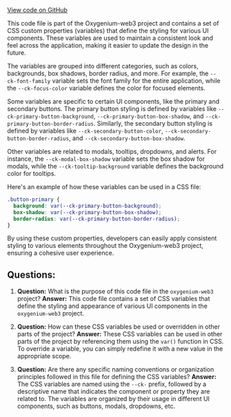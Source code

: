 [View code on GitHub](https://github.com/oxygenium/oxygenium-web3/packages/web3-react/src/styles/themes/web95.ts)

This code file is part of the Oxygenium-web3 project and contains a set of CSS custom properties (variables) that define the styling for various UI components. These variables are used to maintain a consistent look and feel across the application, making it easier to update the design in the future.

The variables are grouped into different categories, such as colors, backgrounds, box shadows, border radius, and more. For example, the `--ck-font-family` variable sets the font family for the entire application, while the `--ck-focus-color` variable defines the color for focused elements.

Some variables are specific to certain UI components, like the primary and secondary buttons. The primary button styling is defined by variables like `--ck-primary-button-background`, `--ck-primary-button-box-shadow`, and `--ck-primary-button-border-radius`. Similarly, the secondary button styling is defined by variables like `--ck-secondary-button-color`, `--ck-secondary-button-border-radius`, and `--ck-secondary-button-box-shadow`.

Other variables are related to modals, tooltips, dropdowns, and alerts. For instance, the `--ck-modal-box-shadow` variable sets the box shadow for modals, while the `--ck-tooltip-background` variable defines the background color for tooltips.

Here's an example of how these variables can be used in a CSS file:

```css
.button-primary {
  background: var(--ck-primary-button-background);
  box-shadow: var(--ck-primary-button-box-shadow);
  border-radius: var(--ck-primary-button-border-radius);
}
```

By using these custom properties, developers can easily apply consistent styling to various elements throughout the Oxygenium-web3 project, ensuring a cohesive user experience.
## Questions: 
 1. **Question:** What is the purpose of this code file in the `oxygenium-web3` project?
   **Answer:** This code file contains a set of CSS variables that define the styling and appearance of various UI components in the `oxygenium-web3` project.

2. **Question:** How can these CSS variables be used or overridden in other parts of the project?
   **Answer:** These CSS variables can be used in other parts of the project by referencing them using the `var()` function in CSS. To override a variable, you can simply redefine it with a new value in the appropriate scope.

3. **Question:** Are there any specific naming conventions or organization principles followed in this file for defining the CSS variables?
   **Answer:** The CSS variables are named using the `--ck-` prefix, followed by a descriptive name that indicates the component or property they are related to. The variables are organized by their usage in different UI components, such as buttons, modals, dropdowns, etc.